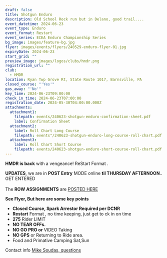 ```yaml
---
draft: false
title: Shotgun Enduro
description: Old School Rock run but in Delano, good trail....
event_datetime: 2024-06-23
event_type: Enduro
event_format: Restart
event_series: ECEA Enduro Championship Series
bg_image: images/feature-bg.jpg
flyer: images/events/flyers/240529-enduro-flyer-01.jpg
expiryDate: 2024-06-23
start_grid: ""
preview_image: images/logos/clubs/hmdr.png
registration_url: ""
club:
  - HMDR
location: Ryan Twp Grove Rt, State Route 1017, Barnsville, PA
closed_course: "'Yes'"
gas_away: "'No'"
key_time: 2024-06-23T09:00:00
check_in_time: 2024-06-23T07:00:00
registration_date: 2024-05-30T04:00:00.000Z
attachments:
  attachment1:
    filepath: events/240623-shotgun-enduro-confirmation-sheet.pdf
    label: Confirmation Sheet
  attachment2:
    label: Roll Chart Long Course
    filepath: events"/240623-shotgun-enduro-long-course-roll-chart.pdf
  attachment3:
    label: Roll Chart Short Course
    filepath: events/240623-shotgun-enduro-short-course-roll-chart.pdf
---
```

**HMDR is back** with a vengeance!  ReStart Format .

**UPDATES**, we are in **POST Entry** MODE online **til THURSDAY AFTERNOON**.. GET ENTERED \
\
The **ROW ASSIGNMENTS** are [POSTED HERE](https://www.moto-tally.com/ECEA/Enduro/StartingGrid.aspx?EY=2024&EID=7)

**See Flyer, But here are  some key points**

* **Closed Course, Spark Arrestor Required per DCNR**
* **Restart** Format ,  no time keeping, just get to ck in on time
* **275** Rider LIMIT
* **NO TEAR OFFs.**  
* **NO GO PRO or** VIDEO Taking
* **NO GPS** or Returning to Ride area.
* Food and Primative Camping Sat,Sun

Contact info [Mike Soudas, questions ](mailto:msoudas@comcast.net)